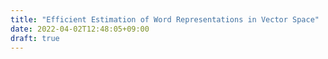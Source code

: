 ```yaml
---
title: "Efficient Estimation of Word Representations in Vector Space"
date: 2022-04-02T12:48:05+09:00
draft: true
---
```


